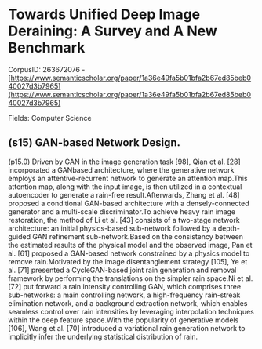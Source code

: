 # Towards Unified Deep Image Deraining: A Survey and A New Benchmark

CorpusID: 263672076 - [https://www.semanticscholar.org/paper/1a36e49fa5b01bfa2b67ed85beb040027d3b7965](https://www.semanticscholar.org/paper/1a36e49fa5b01bfa2b67ed85beb040027d3b7965)

Fields: Computer Science

## (s15) GAN-based Network Design.
(p15.0) Driven by GAN in the image generation task [98], Qian et al. [28] incorporated a GANbased architecture, where the generative network employs an attentive-recurrent network to generate an attention map.This attention map, along with the input image, is then utilized in a contextual autoencoder to generate a rain-free result.Afterwards, Zhang et al. [48] proposed a conditional GAN-based architecture with a densely-connected generator and a multi-scale discriminator.To achieve heavy rain image restoration, the method of Li et al. [43] consists of a two-stage network architecture: an initial physics-based sub-network followed by a depth-guided GAN refinement sub-network.Based on the consistency between the estimated results of the physical model and the observed image, Pan et al. [61] proposed a GAN-based network constrained by a physics model to remove rain.Motivated by the image disentanglement strategy [105], Ye et al. [71] presented a CycleGAN-based joint rain generation and removal framework by performing the translations on the simpler rain space.Ni et al. [72] put forward a rain intensity controlling GAN, which comprises three sub-networks: a main controlling network, a high-frequency rain-streak elimination network, and a background extraction network, which enables seamless control over rain intensities by leveraging interpolation techniques within the deep feature space.With the popularity of generative models [106], Wang et al. [70] introduced a variational rain generation network to implicitly infer the underlying statistical distribution of rain.
